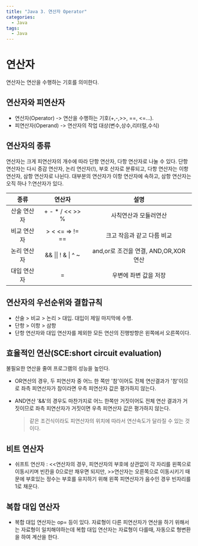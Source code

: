 ```yaml
---
title: "Java 3. 연산자 Operator"
categories:
  - Java
tags:
  - Java
---
```


# 연산자
연산자는 연산을 수행하는 기호를 의미한다.

## 연산자와 피연산자
- 연산자(Operator) -> 연산을 수행하는 기호(+,-,>>, ==, <=...).
- 피연산자(Operand) -> 연산자의 작업 대상(변수,상수,리터럴,수식)

## 연산자의 종류
연산자는 크게 피연산자의 개수에 따라 단항 연산자, 다항 연산자로 나눌 수 있다.
단항 연산자는 다시 증감 연산자, 논리 연산자(!), 부호 산자로 분류되고, 다항 연산자는 이항 연산자, 삼항 연산자로 나뉜다.
대부분의 연산자가 이항 연산자에 속하고, 삼항 연산자는 오직 하나 ?:연산자가 있다.

|종류|연산자|설명|
|:---:|:---:|:---:|
|산술 연산자|+  -  *  /  <<  >>  %  | 사칙연산과 모듈러연산|
|비교 연산자|>  <  <=  =>  !=  == | 크고 작음과 같고 다름 비교|
|논리 연산자|&&  \|\|  !  &  \|  ^  ~ | and,or로 조건을 연결, AND,OR,XOR 연산|
|대입 연산자| = | 우변에 좌변 값을 저장|

## 연산자의 우선순위와 결합규칙
- 산술 > 비교 > 논리 > 대입. 대입이 제일 마지막에 수행.
- 단항 > 이항 > 삼항
- 단항 연산자와 대입 연산자를 제외한 모든 연산의 진행방향은 왼쪽에서 오른쪽이다.

## 효율적인 연산(SCE:short circuit evaluation)
불필요한 연산을 줄여 프로그램의 성능을 높인다.
- OR연산의 경우, 두 피연산자 중 어느 한 쪽만 '참'이어도 전체 연산결과가 '참'이므로 좌측 피연산자가 참이라면 우측 피연산자 값은 평가하지 않는다.
- AND연산 '&&'의 경우도 마찬가지로 어느 한쪽만 거짓이어도 전체 연산 결과가 거짓이므로 좌측 피연산자가 거짓이면 우측 피연산자 값은 평가하지 않는다.

    >같은 조건식이라도 피연산자의 위치에 따라서 연산속도가 달라질 수 있는 것이다.

## 비트 연산자
- 쉬프트 연산자 : <<연산자의 경우, 피연산자의 부호에 상관없이 각 자리를 왼쪽으로 이동시키며 빈칸을 0으로만 채우면 되지만, >>연산자는 오른쪽으로 이동시키기 때문에 부호있는 정수는 부호를 유지하기 위해 왼쪽 피연산자가 음수인 경우 빈자리를 1로 채운다. 


## 복합 대입 연산자
- 복합 대입 연산자는 op= 등이 있다. 자료형이 다른 피연산자가 연산을 하기 위해서는 자료형이 일치해야하는데 복합 대입 연산자는 자료형이 다를때, 자동으로 형변환을 하여 계산을 한다.